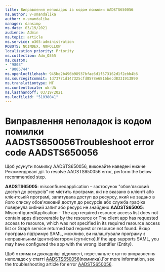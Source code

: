 ```yaml
---
title: Виправлення неполадок із кодом помилки AADSTS650056
ms.author: v-smandalika
author: v-smandalika
manager: dansimp
ms.date: 03/19/2021
audience: Admin
ms.topic: article
ms.service: o365-administration
ROBOTS: NOINDEX, NOFOLLOW
localization_priority: Priority
ms.collection: Adm_O365
ms.custom:
- "9803"
- "9005744"
ms.openlocfilehash: 945be2b496b98937bfae6d1f573162d1f2ebb4b6
ms.sourcegitcommit: 1d73771d147325cfd8578e6816becd8331913890
ms.translationtype: MT
ms.contentlocale: uk-UA
ms.lasthandoff: 03/19/2021
ms.locfileid: "51038041"
---
```

# <a name="troubleshoot-error-code-aadsts650056"></a><span data-ttu-id="0fa19-102">Виправлення неполадок із кодом помилки AADSTS650056</span><span class="sxs-lookup"><span data-stu-id="0fa19-102">Troubleshoot error code AADSTS650056</span></span>

<span data-ttu-id="0fa19-103">Щоб усунути помилку AADSTS650056, виконайте наведені нижче Рекомендовані дії.</span><span class="sxs-lookup"><span data-stu-id="0fa19-103">To resolve AADSTS650056 error, perform the below recommended step.</span></span>

<span data-ttu-id="0fa19-104">**AADSTS65005**: misconfiuredapplication – застосунок "обов'язковий доступ до ресурсів" не містить програми, які не вказано в клієнті або клієнтській програмі, запитувала доступ до ресурсу, який не задано в його списку обов'язковий доступ до ресурсів або служба графіка повернула хибний запит або ресурс не знайдено.</span><span class="sxs-lookup"><span data-stu-id="0fa19-104">**AADSTS65005**: MisconfiguredApplication - The app required resource access list does not contain apps discoverable by the resource or The client app has requested access to resource, which was not specified in its required resource access list or Graph service returned bad request or resource not found.</span></span> <span data-ttu-id="0fa19-105">Якщо програма підтримує SAML, можливо, ви налаштували програму з неправильним ідентифікатором (сутністю).</span><span class="sxs-lookup"><span data-stu-id="0fa19-105">If the app supports SAML, you may have configured the app with the wrong Identifier (Entity).</span></span>

<span data-ttu-id="0fa19-106">Щоб отримати докладніші відомості, перегляньте статтю виправлення неполадок у статті [AADSTS650056](https://docs.microsoft.com/troubleshoot/azure/active-directory/error-code-aadsts650056-misconfigured-app)(помилка).</span><span class="sxs-lookup"><span data-stu-id="0fa19-106">For more information, see the troubleshooting article for error [AADSTS650056](https://docs.microsoft.com/troubleshoot/azure/active-directory/error-code-aadsts650056-misconfigured-app).</span></span>
